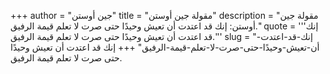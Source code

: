 +++
author = "جين أوستن"
title = "مقولة جين أوستن"
description = "مقولة جين أوستن: إنك قد اعتدت أن تعيش وحيدًا حتى صرت لا تعلم قيمة الرفيق."
quote = '''إنك قد اعتدت أن تعيش وحيدًا حتى صرت لا تعلم قيمة الرفيق.''' 
slug = "إنك-قد-اعتدت-أن-تعيش-وحيدًا-حتى-صرت-لا-تعلم-قيمة-الرفيق"
+++
إنك قد اعتدت أن تعيش وحيدًا حتى صرت لا تعلم قيمة الرفيق.
